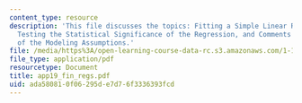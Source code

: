 ```yaml
---
content_type: resource
description: 'This file discusses the topics: Fitting a Simple Linear Regression Model,
  Testing the Statistical Significance of the Regression, and Comments on the Appropriateness
  of the Modeling Assumptions.'
file: /media/https%3A/open-learning-course-data-rc.s3.amazonaws.com/1-151-probability-and-statistics-in-engineering-spring-2005/ada580810f06295de7d76f3336393fcd_app19_fin_regs.pdf
file_type: application/pdf
resourcetype: Document
title: app19_fin_regs.pdf
uid: ada58081-0f06-295d-e7d7-6f3336393fcd
---
```

